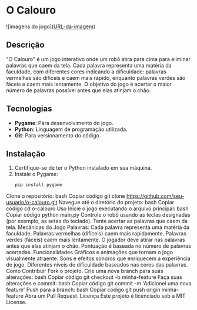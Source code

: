 # O Calouro


![imagens do jogo][(URL-da-imagem)](https://github.com/tpsousa/games-and-tools/blob/main/o_calouro/images/calouro%20jogo%20robo.png
)

## Descrição
"O Calouro" é um jogo interativo onde um robô atira para cima para eliminar palavras que caem da tela. Cada palavra representa uma matéria da faculdade, com diferentes cores indicando a dificuldade: palavras vermelhas são difíceis e caem mais rápido, enquanto palavras verdes são fáceis e caem mais lentamente. O objetivo do jogo é acertar o maior número de palavras possível antes que elas atinjam o chão.

## Tecnologias
- **Pygame**: Para desenvolvimento do jogo.
- **Python**: Linguagem de programação utilizada.
- **Git**: Para versionamento do código.

## Instalação
1. Certifique-se de ter o Python instalado em sua máquina.
2. Instale o Pygame:
   ```bash
   pip install pygame
Clone o repositório:
bash
Copiar código
git clone https://github.com/seu-usuario/o-calouro.git
Navegue até o diretório do projeto:
bash
Copiar código
cd o-calouro
Uso
Inicie o jogo executando o arquivo principal:
bash
Copiar código
python main.py
Controle o robô usando as teclas designadas (por exemplo, as setas do teclado).
Tente acertar as palavras que caem da tela.
Mecânicas do Jogo
Palavras: Cada palavra representa uma matéria da faculdade.
Palavras vermelhas (difíceis) caem mais rapidamente.
Palavras verdes (fáceis) caem mais lentamente.
O jogador deve atirar nas palavras antes que elas atinjam o chão.
Pontuação é baseada no número de palavras acertadas.
Funcionalidades
Gráficos e animações que tornam o jogo visualmente atraente.
Sons e efeitos sonoros que enriquecem a experiência de jogo.
Diferentes níveis de dificuldade baseados nas cores das palavras.
Como Contribuir
Fork o projeto.
Crie uma nova branch para suas alterações:
bash
Copiar código
git checkout -b minha-feature
Faça suas alterações e commit:
bash
Copiar código
git commit -m 'Adicionei uma nova feature'
Push para a branch:
bash
Copiar código
git push origin minha-feature
Abra um Pull Request.
Licença
Este projeto é licenciado sob a MIT License.


